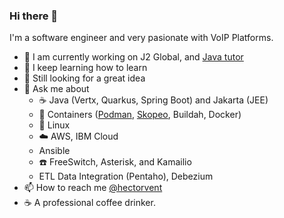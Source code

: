 ### Hi there 👋

I'm a software engineer and very pasionate with VoIP Platforms.   

- 🔭 I am currently working on J2 Global, and  [Java tutor](https://www.wyzant.com/Tutors/hectorvent)
- 🌱 I keep learning how to learn
- 👯 Still looking for a great idea
- 💬 Ask me about 
  - :coffee: Java (Vertx, Quarkus, Spring Boot) and Jakarta (JEE)
  - :whale2: Containers ([Podman](https://podman.io/), [Skopeo](https://github.com/containers/skopeo), Buildah, Docker) 
  - :penguin: Linux
  - :cloud: AWS, IBM Cloud
  - Ansible
  - :phone: FreeSwitch, Asterisk, and Kamailio
  - ETL Data Integration (Pentaho), Debezium
- :mailbox: How to reach me [@hectorvent](https://twitter.com/hectorvent)
- :coffee: A professional coffee drinker.
